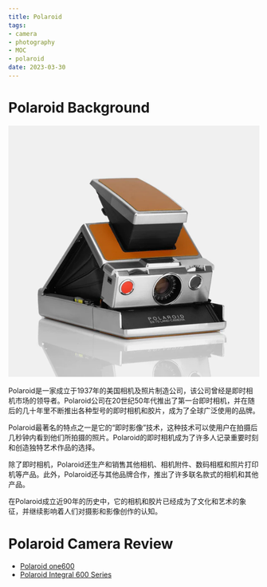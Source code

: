 ```yaml
---
title: Polaroid
tags:
- camera
- photography
- MOC
- polaroid
date: 2023-03-30
---
```


# Polaroid Background

![](photography/cameras_Research/Polaroid/attachments/Pasted%20image%2020230330195031.png)

Polaroid是一家成立于1937年的美国相机及照片制造公司，该公司曾经是即时相机市场的领导者。Polaroid公司在20世纪50年代推出了第一台即时相机，并在随后的几十年里不断推出各种型号的即时相机和胶片，成为了全球广泛使用的品牌。

Polaroid最著名的特点之一是它的“即时影像”技术，这种技术可以使用户在拍摄后几秒钟内看到他们所拍摄的照片。Polaroid的即时相机成为了许多人记录重要时刻和创造独特艺术作品的选择。

除了即时相机，Polaroid还生产和销售其他相机、相机附件、数码相框和照片打印机等产品。此外，Polaroid还与其他品牌合作，推出了许多联名款式的相机和其他产品。

在Polaroid成立近90年的历史中，它的相机和胶片已经成为了文化和艺术的象征，并继续影响着人们对摄影和影像创作的认知。

# Polaroid Camera Review

* [Polaroid one600](photography/cameras_Research/Polaroid/Polaroid_one600.md)
* [Polaroid Integral 600 Series](photography/cameras_Research/Polaroid/Polaroid_600.md)
